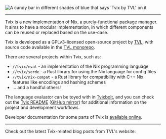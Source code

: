 <img class="tvl-logo" src="./logo.webp"
     alt="A candy bar in different shades of blue that says 'Tvix by TVL' on it">

------------------

Tvix is a new implementation of Nix, a purely-functional package manager. It
aims to have a modular implementation, in which different components can be
reused or replaced based on the use-case.

Tvix is developed as a GPLv3-licensed open-source project by
[TVL][], with source code available in the [TVL monorepo][].

There are several projects within Tvix, such as:

* `//tvix/eval` - an implementation of the Nix programming language
* `//tvix/serde` - a Rust library for using the Nix language for config files
* `//tvix/nix-compat` - a Rust library for compatibility with C++ Nix
  features like encodings and hashing schemes
* ... and a handful others!

The language evaluator can be toyed with in [Tvixbolt][], and you can check out
the [Tvix README][] ([GitHub mirror][gh]) for additional information on the
project and development workflows.

Developer documentation for some parts of Tvix is [available online][docs].

[TVL]: https://tvl.fyi
[TVL monorepo]: https://cs.tvl.fyi/depot/-/tree/tvix
[Tvixbolt]: https://tvixbolt.tvl.su
[Tvix README]: https://code.tvl.fyi/about/tvix
[gh]: https://github.com/tvlfyi/tvix/
[docs]: https://docs.tvix.dev

-------------------

Check out the latest Tvix-related blog posts from TVL's website:
